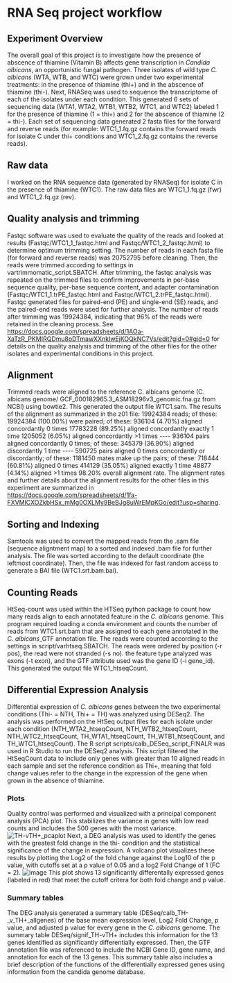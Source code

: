 # RNA Seq project workflow
## Experiment Overview
The overall goal of this project is to investigate how the presence of abscence of thiamine (Vitamin B) affects gene transcription in *Candida albicans*, an opportunistic fungal pathogen. Three isolates of wild type *C. albicans* (WTA, WTB, and WTC) were grown under two experimental treatments: in the presence of thiamine (thi+) and in the abscence of thiamine (thi-). Next, RNASeq was used to sequence the transcriptome of each of the isolates under each condition. This generated 6 sets of sequencing data (WTA1, WTA2, WTB1, WTB2, WTC1, and WTC2) labeled 1 for the presence of thiamine (1 = thi+) and 2 for the abscence of thiamine (2 = thi-). Each set of sequencing data generated 2 fasta files for the forward and reverse reads (for example: WTC1_1.fq.gz contains the forward reads for isolate C under thi+ conditions and WTC1_2.fq.gz contains the reverse reads).
## Raw data 
I worked on the RNA sequence data (generated by RNASeq) for isolate C in the presence of thiamine (WTC1). The raw data files are WTC1_1.fq.gz (fwr) and WTC1_2.fq.gz (rev).
## Quality analysis and trimming
Fastqc software was used to evaluate the quality of the reads and looked at results (Fastqc/WTC1_1_fastqc.html and Fastqc/WTC1_2_fastqc.html) to determine optimum trimming setting. The number of reads in each fasta file (for forward and reverse reads) was 20752795 before cleaning. 
Then, the reads were trimmed according to settings in vartrimmomatic_script.SBATCH.
After trimming, the fastqc analysis was repeated on the trimmed files to confirm improvements in per-base sequence quality, per-base sequence content, and adapter contamination (Fastqc/WTC1_1.trPE_fastqc.html and Fastqc/WTC1_2.trPE_fastqc.html). Fastqc generated files for paired-end (PE) and single-end (SE) reads, and the paired-end reads were used for further analysis. The number of reads after trimming was 19924384, indicating that 96% of the reads were retained in the cleaning process. See https://docs.google.com/spreadsheets/d/1AOa-XaTzR_PKMIRQDmu8oDTmawXXnkIwEjKOQkNC7Vs/edit?gid=0#gid=0 for details on the quality analysis and trimming of the other files for the other isolates and experimental conditions in this project. 
## Alignment
Trimmed reads were aligned to the reference C. albicans genome (C. albicans genome/ GCF_000182965.3_ASM18296v3_genomic.fna.gz from NCBI) using bowtie2. This generated the output file WTC1.sam. 
The results of the alignment as summarized in the z01 file: 19924384 reads; of these:
  19924384 (100.00%) were paired; of these:
    936104 (4.70%) aligned concordantly 0 times
    17783228 (89.25%) aligned concordantly exactly 1 time
    1205052 (6.05%) aligned concordantly >1 times
    ----
    936104 pairs aligned concordantly 0 times; of these:
      345379 (36.90%) aligned discordantly 1 time
    ----
    590725 pairs aligned 0 times concordantly or discordantly; of these:
      1181450 mates make up the pairs; of these:
        718444 (60.81%) aligned 0 times
        414129 (35.05%) aligned exactly 1 time
        48877 (4.14%) aligned >1 times
98.20% overall alignment rate.
The alignment rates and further details about the alignment results for the other files in this experiment are summarized in https://docs.google.com/spreadsheets/d/1fa-FXVMlCXOZkbHSx_mMg0OXLMy9BeBJg8uWrEMpKGo/edit?usp=sharing. 
## Sorting and Indexing
Samtools was used to convert the mapped reads from the .sam file (sequence aligntment map) to a sorted and indexed .bam file for further analysis. The file was sorted according to the default coordinate (the leftmost coordinate). Then, the file was indexed for fast random access to generate a BAI file (WTC1.srt.bam.bai). 
## Counting Reads
HtSeq-count was used within the HTSeq python package to count how many reads align to each annotated feature in the *C. albicans* genome. This program required loading a conda environment and counts the number of reads from WTC1.srt.bam that are assigned to each gene annotated in the *C. albicans*_GTF annotation file. The reads were counted according to the settings in script/varhtseq.SBATCH. The reads were ordered by position (-r pos), the read were not stranded (-s no). the feature type analyzed was exons (-t exon), and the GTF attribute used was the gene ID (-i gene_id). This generated the output file WTC1_htseqCount. 
## Differential Expression Analysis
Differential expression of *C. albicans* genes between the two experimental conditions (Thi- = NTH, Thi+ = TH) was analyzed using DESeq2. The analysis was performed on the HtSeq output files for each isolate under each condition (NTH_WTA2_htseqCount, NTH_WTB2_htseqCount, NTH_WTC2_htseqCount, TH_WTA1_htseqCount, TH_WTB1_htseqCount, and TH_WTC1_htseqCount). The R script scripts/calb_DESeq_script_FINALR was used in R Studio to run the DESeq2 analysis. This script filtered the HtSeqCount data to include only genes with greater than 10 aligned reads in each sample and set the reference condition as Thi+, meaning that fold change values refer to the change in the expression of the gene when grown in the absence of thiamine. 
### Plots
Quality control was performed and visualized with a principal component analysis (PCA) plot. This stabilizes the variance in genes with low read counts and includes the 500 genes with the most variance. ![TH-vTH+_pcaplot](https://github.com/user-attachments/assets/7fb89828-be01-481f-b717-f7856e33595c) Next, a DEG analysis was used to identify the genes with the greatest fold change in the thi- condition and the statistical significance of the change in expression. A volcano plot visualizes these results by plotting the Log2 of the fold change against the Log10 of the p value, with cutoffs set at a p value of 0.05 and a log2 Fold Change of 1 (FC = 2). ![image](https://github.com/user-attachments/assets/d1d52b64-1ae6-4af4-98ae-7fbfcd8b2563) This plot shows 13 significantly differentally expressed genes (labeled in red) that meet the cutoff critera for both fold change and p value.
### Summary tables
The DEG analysis generated a summary table (DESeq/calb_TH-_v_TH+_allgenes) of the base mean expression level, Log2 Fold Change, p value, and adjusted p value for every gene in the *C. albicans* genome. The summary table DESeq/signif_TH-vTH+ includes this information for the 13 genes identified as significantly differentially expressed. Then, the GTF annotation file was referenced to include the NCBI Gene ID, gene name, and annotation for each of the 13 genes. This summary table also includes a brief description of the functions of the differentially expressed genes using information from the candida genome database. 
